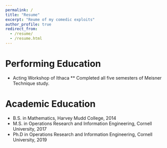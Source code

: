 ```yaml
---
permalink: /
title: "Resume"
excerpt: "Reume of my comedic exploits"
author_profile: true
redirect_from:
  - /resume/
  - /resume.html
---
```


Performing Education
======
* Acting Workshop of Ithaca
** Completed all five semesters of Meisner Technique study.

Academic Education
======
* B.S. in Mathematics, Harvey Mudd College, 2014
* M.S. in Operations Research and Information Engineering, Cornell University, 2017
* Ph.D in Operations Research and Information Engineering, Cornell University, 2019

